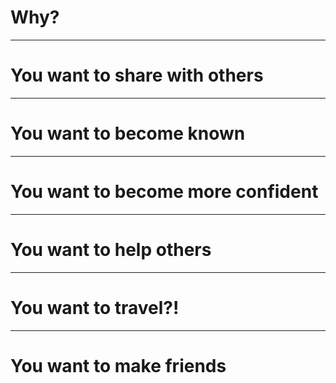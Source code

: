 # Why?

---

# You want to share with others

---

# You want to become known

---

# You want to become more confident

---

# You want to help others

---

# You want to travel?!

---

# You want to make friends
